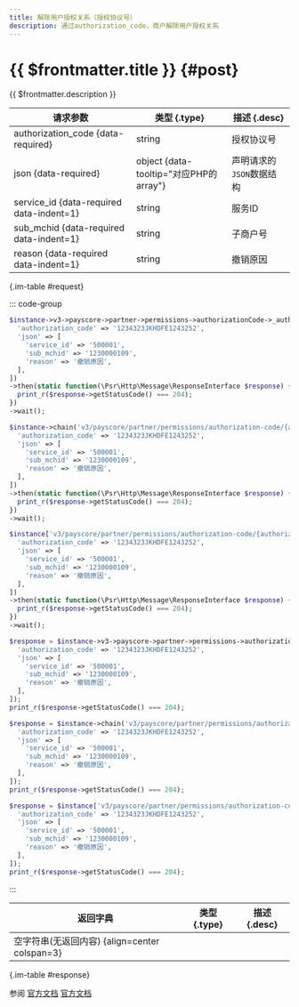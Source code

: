 ```yaml
---
title: 解除用户授权关系（授权协议号）
description: 通过authorization_code，商户解除用户授权关系
---
```


# {{ $frontmatter.title }} {#post}

{{ $frontmatter.description }}

| 请求参数 | 类型 {.type} | 描述 {.desc}
| --- | --- | ---
| authorization_code {data-required} | string | 授权协议号
| json {data-required} | object {data-tooltip="对应PHP的array"} | 声明请求的`JSON`数据结构
| service_id {data-required data-indent=1} | string | 服务ID
| sub_mchid {data-required data-indent=1} | string | 子商户号
| reason {data-required data-indent=1} | string | 撤销原因

{.im-table #request}

::: code-group

```php [异步纯链式]
$instance->v3->payscore->partner->permissions->authorizationCode->_authorization_code_->terminate->postAsync([
  'authorization_code' => '1234323JKHDFE1243252',
  'json' => [
    'service_id' => '500001',
    'sub_mchid' => '1230000109',
    'reason' => '撤销原因',
  ],
])
->then(static function(\Psr\Http\Message\ResponseInterface $response) {
  print_r($response->getStatusCode() === 204);
})
->wait();
```

```php [异步声明式]
$instance->chain('v3/payscore/partner/permissions/authorization-code/{authorization_code}/terminate')->postAsync([
  'authorization_code' => '1234323JKHDFE1243252',
  'json' => [
    'service_id' => '500001',
    'sub_mchid' => '1230000109',
    'reason' => '撤销原因',
  ],
])
->then(static function(\Psr\Http\Message\ResponseInterface $response) {
  print_r($response->getStatusCode() === 204);
})
->wait();
```

```php [异步属性式]
$instance['v3/payscore/partner/permissions/authorization-code/{authorization_code}/terminate']->postAsync([
  'authorization_code' => '1234323JKHDFE1243252',
  'json' => [
    'service_id' => '500001',
    'sub_mchid' => '1230000109',
    'reason' => '撤销原因',
  ],
])
->then(static function(\Psr\Http\Message\ResponseInterface $response) {
  print_r($response->getStatusCode() === 204);
})
->wait();
```

```php [同步纯链式]
$response = $instance->v3->payscore->partner->permissions->authorizationCode->_authorization_code_->terminate->post([
  'authorization_code' => '1234323JKHDFE1243252',
  'json' => [
    'service_id' => '500001',
    'sub_mchid' => '1230000109',
    'reason' => '撤销原因',
  ],
]);
print_r($response->getStatusCode() === 204);
```

```php [同步声明式]
$response = $instance->chain('v3/payscore/partner/permissions/authorization-code/{authorization_code}/terminate')->post([
  'authorization_code' => '1234323JKHDFE1243252',
  'json' => [
    'service_id' => '500001',
    'sub_mchid' => '1230000109',
    'reason' => '撤销原因',
  ],
]);
print_r($response->getStatusCode() === 204);
```

```php [同步属性式]
$response = $instance['v3/payscore/partner/permissions/authorization-code/{authorization_code}/terminate']->post([
  'authorization_code' => '1234323JKHDFE1243252',
  'json' => [
    'service_id' => '500001',
    'sub_mchid' => '1230000109',
    'reason' => '撤销原因',
  ],
]);
print_r($response->getStatusCode() === 204);
```

:::

| 返回字典 | 类型 {.type} | 描述 {.desc}
| --- | --- | ---
| 空字符串(无返回内容) {align=center colspan=3}

{.im-table #response}

参阅 [官方文档](https://pay.weixin.qq.com/wiki/doc/apiv3_partner/Offline/apis/chapter6_2_20.shtml) [官方文档](https://pay.weixin.qq.com/docs/partner/apis/partner-weixin-pay-score/partner-service-auth/terminate-partner-permissions-by-code.html)
